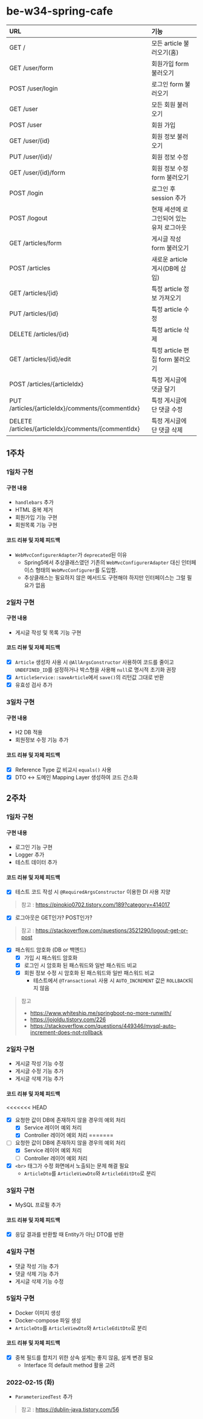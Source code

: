 # be-w34-spring-cafe

| URL                         | 기능                                    |
|:----------------------------|:--------------------------------------|
| GET /                       | 모든 article 불러오기(홈)                    |
| GET /user/form              | 회원가입 form 불러오기                        |
| POST /user/login            | 로그인 form 불러오기                       |
| GET /user                   | 모든 회원 불러오기                          |
| POST /user                  | 회원 가입 |
| GET /user/{id}              | 회원 정보 불러오기                  |
| PUT /user/{id}/             | 회원 정보 수정 |
| GET /user/{id}/form         | 회원 정보 수정 form 불러오기 |
| POST /login                 | 로그인 후 session 추가                      |
| POST /logout                | 현재 세션에 로그인되어 있는 유저 로그아웃               |
| GET /articles/form          | 게시글 작성 form 불러오기                |
| POST /articles              | 새로운 article 게시(DB에 삽입)                |
| GET /articles/{id}          | 특정 article 정보 가져오기                    |
| PUT /articles/{id}          | 특정 article 수정                    |
| DELETE /articles/{id}       | 특정 article 삭제                    |
| GET /articles/{id}/edit     | 특정 article 편집 form 불러오기                    |
| POST /articles/{articleIdx} | 특정 게시글에 댓글 달기 |
| PUT /articles/{articleIdx}/comments/{commentIdx} | 특정 게시글에 단 댓글 수정 |
| DELETE /articles/{articleIdx}/comments/{commentIdx} | 특정 게시글에 단 댓글 삭제 |

## 1주차

### 1일차 구현

#### 구현 내용

- `handlebars` 추가
- HTML 중복 제거
- 회원가입 기능 구현
- 회원목록 기능 구현

#### 코드 리뷰 및 자체 피드백

- `WebMvcConfigurerAdapter`가 `deprecated`된 이유
  - Spring5에서 추상클래스였던 기존의 `WebMvcConfigurerAdapter` 대신 인터페이스 형태의 `WebMvcConfigurer`를 도입함.
  - 추상클래스는 필요하지 않은 메서드도 구현해야 하지만 인터페이스는 그럴 필요가 없음

### 2일차 구현

#### 구현 내용

- 게시글 작성 및 목록 기능 구현

#### 코드 리뷰 및 자체 피드백

- [x] `Article` 생성자 사용 시 `@AllArgsConstructor` 사용하여 코드를 줄이고 
`UNDEFINED_ID`를 설정하거나 박스형을 사용해 `null`로 명시적 초기화 권장  
- [x] `ArticleService::saveArticle`에서 `save()`의 리턴값 그대로 반환
- [x] 유효성 검사 추가

### 3일차 구현

#### 구현 내용

- H2 DB 적용
- 회원정보 수정 기능 추가

#### 코드 리뷰 및 자체 피드백

- [x] Reference Type 값 비교시 `equals()` 사용
- [x] DTO <-> 도메인 Mapping Layer 생성하여 코드 간소화

## 2주차

### 1일차 구현

#### 구현 내용

- 로그인 기능 구현
- Logger 추가
- 테스트 데이터 추가

#### 코드 리뷰 및 자체 피드백

- [x] 테스트 코드 작성 시 `@RequiredArgsConstructor` 이용한 DI 사용 지양
> 참고 : https://pinokio0702.tistory.com/189?category=414017
- [x] 로그아웃은 GET인가? POST인가?
> 참고 : https://stackoverflow.com/questions/3521290/logout-get-or-post
- [x] 패스워드 암호화 (DB or 백엔드)
  - [x] 가입 시 패스워드 암호화
  - [x] 로그인 시 암호화 된 패스워드와 일반 패스워드 비교
  - [x] 회원 정보 수정 시 암호화 된 패스워드와 일반 패스워드 비교
    - 테스트에서 `@Transactional` 사용 시 `AUTO_INCREMENT` 값은 `ROLLBACK`되지 않음 
> 참고
> - https://www.whiteship.me/springboot-no-more-runwith/
> - https://jojoldu.tistory.com/226
> - https://stackoverflow.com/questions/449346/mysql-auto-increment-does-not-rollback

### 2일차 구현

- 게시글 작성 기능 수정
- 게시글 수정 기능 추가
- 게시글 삭제 기능 추가

#### 코드 리뷰 및 자체 피드백

<<<<<<< HEAD
- [x] 요청한 값이 DB에 존재하지 않을 경우의 예외 처리
  - [x] Service 레이어 예외 처리
  - [x] Controller 레이어 예외 처리
=======
- [ ] 요청한 값이 DB에 존재하지 않을 경우의 예외 처리
  - [x] Service 레이어 예외 처리
  - [ ] Controller 레이어 예외 처리
- [x] `<br>` 태그가 수정 화면에서 노출되는 문제 해결 필요
  - `ArticleDto`를 `ArticleViewDto`와 `ArticleEditDto`로 분리

### 3일차 구현

- MySQL 프로필 추가

#### 코드 리뷰 및 자체 피드백

- [x] 응답 결과를 반환할 때 Entity가 아닌 DTO를 반환

### 4일차 구현

- 댓글 작성 기능 추가
- 댓글 삭제 기능 추가
- 게시글 삭제 기능 수정

### 5일차 구현

- Docker 이미지 생성
- Docker-compose 파일 생성
- `ArticleDto`를 `ArticleViewDto`와 `ArticleEditDto`로 분리

#### 코드 리뷰 및 자체 피드백

- [x] 중복 필드를 합치기 위한 상속 설계는 좋지 않음, 설계 변경 필요
  - Interface 의 default method 활용 고려

### 2022-02-15 (화)

- `ParameterizedTest` 추가
> 참고 : https://dublin-java.tistory.com/56 
